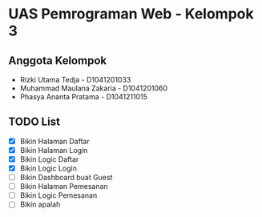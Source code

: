 # UAS Pemrograman Web - Kelompok 3

## Anggota Kelompok

- Rizki Utama Tedja - D1041201033
- Muhammad Maulana Zakaria - D1041201060
- Phasya Ananta Pratama - D1041211015

## TODO List

- [x] Bikin Halaman Daftar
- [x] Bikin Halaman Login
- [x] Bikin Logic Daftar
- [x] Bikin Logic Login
- [ ] Bikin Dashboard buat Guest
- [ ] Bikin Halaman Pemesanan
- [ ] Bikin Logic Pemesanan
- [ ] Bikin apalah
